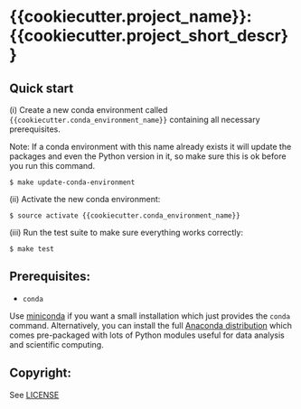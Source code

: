 {{cookiecutter.project_name}}: {{cookiecutter.project_short_descr}}
===================================================================

Quick start
-----------

(i) Create a new conda environment called `{{cookiecutter.conda_environment_name}}` containing all necessary prerequisites.

Note: If a conda environment with this name already exists it will update the packages
and even the Python version in it, so make sure this is ok before you run this command.

```
$ make update-conda-environment
```

(ii) Activate the new conda environment:

```
$ source activate {{cookiecutter.conda_environment_name}}
```

(iii) Run the test suite to make sure everything works correctly:

```
$ make test
```


Prerequisites:
--------------

- `conda`

Use [miniconda](http://conda.pydata.org/miniconda.html) if you want a small
installation which just provides the `conda` command. Alternatively, you can
install the full [Anaconda distribution](https://www.continuum.io/downloads)
which comes pre-packaged with lots of Python modules useful for data analysis
and scientific computing.


Copyright:
----------

See [LICENSE](./LICENSE)
